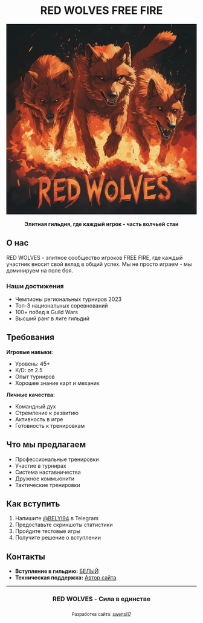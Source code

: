 <div align="center">

# RED WOLVES FREE FIRE

[<img src="img/image.png" alt="RED WOLVES Banner" width="800px">](https://t.me/BELYI94)

**Элитная гильдия, где каждый игрок - часть волчьей стаи**

</div>

## О нас

RED WOLVES - элитное сообщество игроков FREE FIRE, где каждый участник вносит свой вклад в общий успех. Мы не просто играем - мы доминируем на поле боя.

### Наши достижения
- Чемпионы региональных турниров 2023
- Топ-3 национальных соревнований
- 100+ побед в Guild Wars
- Высший ранг в лиге гильдий

## Требования

**Игровые навыки:**
- Уровень: 45+
- K/D: от 2.5
- Опыт турниров
- Хорошее знание карт и механик

**Личные качества:**
- Командный дух
- Стремление к развитию
- Активность в игре
- Готовность к тренировкам

## Что мы предлагаем

- Профессиональные тренировки
- Участие в турнирах
- Система наставничества
- Дружное коммьюнити
- Тактические тренировки

## Как вступить

1. Напишите [@BELYI94](https://t.me/BELYI94) в Telegram
2. Предоставьте скриншоты статистики
3. Пройдите тестовые игры
4. Получите решение о вступлении

## Контакты

- **Вступление в гильдию:** [БЕЛЫЙ](https://t.me/BELYI94)
- **Техническая поддержка:** [Автор сайта](https://t.me/swensi17)

---

<div align="center">
  <h3>RED WOLVES - Сила в единстве</h3>
  <sub>Разработка сайта: <a href="https://t.me/swensi17">swensi17</a></sub>
</div>
